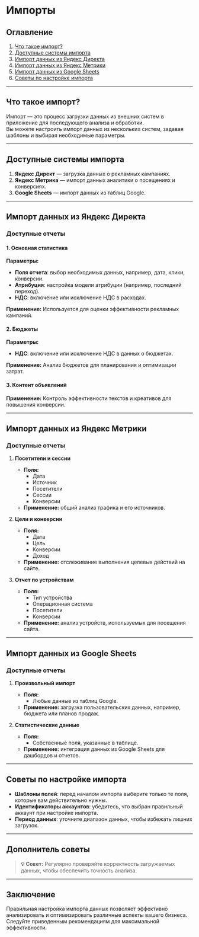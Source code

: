 # Импорты

## Оглавление
1. [Что такое импорт?](#что-такое-импорт)
2. [Доступные системы импорта](#доступные-системы-импорта)
3. [Импорт данных из Яндекс Директа](#импорт-данных-из-яндекс-директа)
4. [Импорт данных из Яндекс Метрики](#импорт-данных-из-яндекс-метрики)
5. [Импорт данных из Google Sheets](#импорт-данных-из-google-sheets)
6. [Советы по настройке импорта](#советы-по-настройке-импорта)

---

## Что такое импорт?

Импорт — это процесс загрузки данных из внешних систем в приложение для последующего анализа и обработки.  
Вы можете настроить импорт данных из нескольких систем, задавая шаблоны и выбирая необходимые параметры.

---

## Доступные системы импорта

1. **Яндекс Директ** — загрузка данных о рекламных кампаниях.
2. **Яндекс Метрика** — импорт данных аналитики о посещениях и конверсиях.
3. **Google Sheets** — импорт данных из таблиц Google.

---

## Импорт данных из Яндекс Директа

### Доступные отчеты

#### 1. Основная статистика
**Параметры:**
- **Поля отчета**: выбор необходимых данных, например, дата, клики, конверсии.
- **Атрибуция**: настройка модели атрибуции (например, последний переход).
- **НДС**: включение или исключение НДС в расходах.

**Применение:**
Используется для оценки эффективности рекламных кампаний.

#### 2. Бюджеты
**Параметры:**
- **НДС**: включение или исключение НДС в данных о бюджетах.

**Применение:**
Анализ бюджетов для планирования и оптимизации затрат.

#### 3. Контент объявлений
**Применение:**
Контроль эффективности текстов и креативов для повышения конверсии.

---

## Импорт данных из Яндекс Метрики

### Доступные отчеты

1. **Посетители и сессии**
   - **Поля:**
     - Дата
     - Источник
     - Посетители
     - Сессии
     - Конверсии
   - **Применение:** общий анализ трафика и его источников.

2. **Цели и конверсии**
   - **Поля:**
     - Дата
     - Цель
     - Конверсии
     - Доход
   - **Применение:** отслеживание выполнения целевых действий на сайте.

3. **Отчет по устройствам**
   - **Поля:**
     - Тип устройства
     - Операционная система
     - Посетители
     - Конверсии
   - **Применение:** анализ устройств, используемых для посещения сайта.

---

## Импорт данных из Google Sheets

### Доступные отчеты

1. **Произвольный импорт**
   - **Поля:**
     - Любые данные из таблиц Google.
   - **Применение:** загрузка пользовательских данных, например, бюджета или планов продаж.

2. **Статистические данные**
   - **Поля:**
     - Собственные поля, указанные в таблице.
   - **Применение:** интеграция данных из Google Sheets для дашбордов и отчетов.

---

## Советы по настройке импорта

- **Шаблоны полей**: перед началом импорта выберите только те поля, которые вам действительно нужны.
- **Идентификаторы аккаунтов**: убедитесь, что выбран правильный аккаунт при настройке импорта.
- **Период данных**: уточните диапазон данных, чтобы избежать лишних загрузок.

---

## Дополнитель советы

> **💡 Совет:** Регулярно проверяйте корректность загружаемых данных, чтобы обеспечить точность анализа.

---

## Заключение

Правильная настройка импорта данных позволяет эффективно анализировать и оптимизировать различные аспекты вашего бизнеса. Следуйте приведенным рекомендациям для максимальной эффективности.

